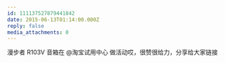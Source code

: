 ```yaml
---
id: 111137527879441842
date: 2015-06-13T01:14:00.000Z
reply: false
media_attachments: 0
---
```


漫步者 R103V 音箱在 @淘宝试用中心 做活动哎，很赞很给力，分享给大家链接 ​​​​

